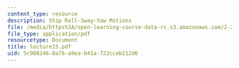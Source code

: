 ```yaml
---
content_type: resource
description: Ship Roll-Sway-Yaw Motions
file: /media/https%3A/open-learning-course-data-rc.s3.amazonaws.com/2-24-ocean-wave-interaction-with-ships-and-offshore-energy-systems-13-022-spring-2002/5c9002468a76a9eab41a722cceb212d6_lecture15.pdf
file_type: application/pdf
resourcetype: Document
title: lecture15.pdf
uid: 5c900246-8a76-a9ea-b41a-722cceb212d6
---
```

